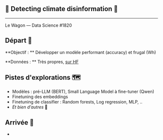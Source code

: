 ## 📝 Detecting climate disinformation 📝

---
Le Wagon — Data Science #1820

## Départ 🚀
**Objectif : ** Développer un modèle performant (accuracy) et frugal (Wh)

**Données : ** Très propres, [sur HF](https://huggingface.co/datasets/QuotaClimat/frugalaichallenge-text-train)

## Pistes d'explorations 🗺️
- Modèles : pré-LLM (BERT), Small Language Model à fine-tuner (Qwen)
- Finetuning des embeddings
- Finetuning de classifier : Random forests, Log regression, MLP, ..
- *Et bien d’autres*  🥰

## Arrivée 🏁
- 
